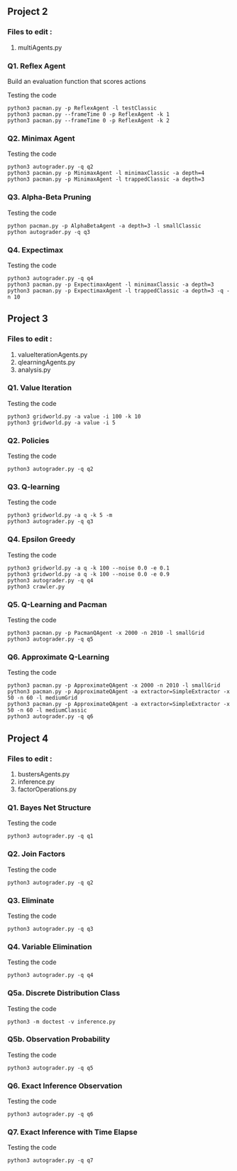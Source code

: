 ## Project 2 

### Files to edit :
1. multiAgents.py

### Q1. Reflex Agent
Build an evaluation function that scores actions

Testing the code
```
python3 pacman.py -p ReflexAgent -l testClassic
python3 pacman.py --frameTime 0 -p ReflexAgent -k 1
python3 pacman.py --frameTime 0 -p ReflexAgent -k 2
```

### Q2. Minimax Agent

Testing the code
```
python3 autograder.py -q q2
python3 pacman.py -p MinimaxAgent -l minimaxClassic -a depth=4
python3 pacman.py -p MinimaxAgent -l trappedClassic -a depth=3
``` 

### Q3. Alpha-Beta Pruning

Testing the code
```
python pacman.py -p AlphaBetaAgent -a depth=3 -l smallClassic
python autograder.py -q q3
``` 

### Q4. Expectimax

Testing the code
```
python3 autograder.py -q q4
python3 pacman.py -p ExpectimaxAgent -l minimaxClassic -a depth=3
python3 pacman.py -p ExpectimaxAgent -l trappedClassic -a depth=3 -q -n 10
```

## Project 3 

### Files to edit :
1. valueIterationAgents.py
2. qlearningAgents.py
3. analysis.py

### Q1. Value Iteration

Testing the code
```
python3 gridworld.py -a value -i 100 -k 10
python3 gridworld.py -a value -i 5
```

### Q2. Policies

Testing the code
```
python3 autograder.py -q q2
```

### Q3. Q-learning

Testing the code
```
python3 gridworld.py -a q -k 5 -m
python3 autograder.py -q q3
```

### Q4. Epsilon Greedy

Testing the code
```
python3 gridworld.py -a q -k 100 --noise 0.0 -e 0.1
python3 gridworld.py -a q -k 100 --noise 0.0 -e 0.9
python3 autograder.py -q q4
python3 crawler.py
```

### Q5. Q-Learning and Pacman

Testing the code
```
python3 pacman.py -p PacmanQAgent -x 2000 -n 2010 -l smallGrid
python3 autograder.py -q q5
```

### Q6. Approximate Q-Learning

Testing the code
```
python3 pacman.py -p ApproximateQAgent -x 2000 -n 2010 -l smallGrid
python3 pacman.py -p ApproximateQAgent -a extractor=SimpleExtractor -x 50 -n 60 -l mediumGrid
python3 pacman.py -p ApproximateQAgent -a extractor=SimpleExtractor -x 50 -n 60 -l mediumClassic
python3 autograder.py -q q6
```

## Project 4 

### Files to edit : 
1. bustersAgents.py 
2. inference.py
3. factorOperations.py

### Q1. Bayes Net Structure

Testing the code
```
python3 autograder.py -q q1
```

### Q2. Join Factors

Testing the code
```
python3 autograder.py -q q2
```

### Q3. Eliminate

Testing the code
```
python3 autograder.py -q q3
```

### Q4. Variable Elimination

Testing the code
```
python3 autograder.py -q q4
```

### Q5a. Discrete Distribution Class

Testing the code
```
python3 -m doctest -v inference.py
```

### Q5b. Observation Probability

Testing the code
```
python3 autograder.py -q q5
```

### Q6. Exact Inference Observation

Testing the code
```
python3 autograder.py -q q6
```

### Q7. Exact Inference with Time Elapse

Testing the code
```
python3 autograder.py -q q7
```


